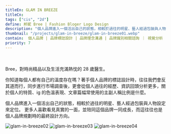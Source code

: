 ```yaml
---
titleEn: GLAM IN BREEZE
titleCn:
tags: ["cis", "2d"]
define: 邦妮 Bree | Fashion Bloger Logo Design
description: "個人品牌進入一個活出自己的狀態，相較於過往的明星、藝人經過包裝與人物設定來定位。更多人喜歡看見真實的一面，並陪同這個品牌一同成長，而這往往也是個人品牌規劃時的最終設計方向。"
thumbnail: "/projects/glam-in-breeze/glam-in-breeze01.webp"
contain:  個人品牌 | 品牌標誌設計 | 品牌理念溝通 | 品牌識別相關諮詢 ｜ 視覺分析
priority: 7
---
```


<section>　

Bree，對時尚精品以及生活充滿熱忱的 28 歲醫生。

你知道每個人都有自己的溫度存在嗎？著手個人品牌的標誌設計時，往往我們會反其道而行，同步進行市場調查後，更會從個人過往的經歷、資訊回頭分析更多，關於個人的特質、ig 的色溫表現、文章篇幅常使用的主副人稱比例是什麼。

個人品牌進入一個活出自己的狀態，相較於過往的明星、藝人經過包裝與人物設定來定位。
更多人喜歡看見真實的一面，並陪同這個品牌一同成長，而這往往也是個人品牌規劃時的最終設計方向。

</section>

<section>

<img alt="glam-in-breeze02" data-src="/projects/glam-in-breeze/glam-in-breeze02.webp" />
<img alt="glam-in-breeze03" data-src="/projects/glam-in-breeze/glam-in-breeze03.webp" />
<img alt="glam-in-breeze04" data-src="/projects/glam-in-breeze/glam-in-breeze04.webp" />

</section>
